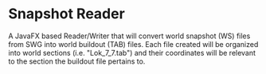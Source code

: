 # Snapshot Reader
A JavaFX based Reader/Writer that will convert world snapshot (WS) files from SWG into world buildout (TAB) files.
Each file created will be organized into world sections (i.e. "Lok_7_7.tab") and their coordinates will be relevant to the section the buildout file pertains to.
